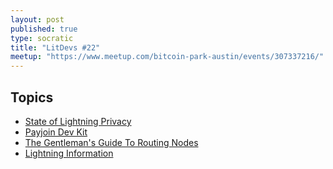 ```yaml
---
layout: post
published: true
type: socratic
title: "LitDevs #22"
meetup: "https://www.meetup.com/bitcoin-park-austin/events/307337216/"
---
```


## Topics

- [State of Lightning Privacy](https://stacker.news/items/1194307)
- [Payjoin Dev Kit](https://x.com/payjoindevkit/status/1953813941546631388)
- [The Gentleman's Guide To Routing Nodes](https://stacker.news/items/1093487)
- [Lightning Information](https://www.lopp.net/lightning-information.html)
